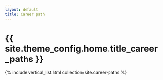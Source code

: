```yaml
---
layout: default
title: Career path
---
```


<h1>{{ site.theme_config.home.title_career_paths }}</h1>

{% include vertical_list.html collection=site.career-paths %}